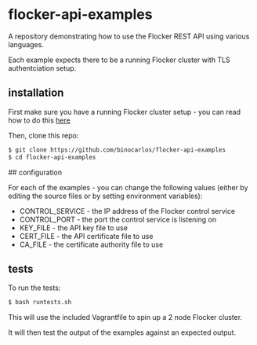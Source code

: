 # flocker-api-examples

A repository demonstrating how to use the Flocker REST API using various languages.

Each example expects there to be a running Flocker cluster with TLS authentciation setup.

## installation

First make sure you have a running Flocker cluster setup - you can read how to do this [here](https://docs.clusterhq.com)

Then, clone this repo:

```bash
$ git clone https://github.com/binocarlos/flocker-api-examples
$ cd flocker-api-examples
```

## configuration

For each of the examples - you can change the following values (either by editing the source files or by setting
environment variables):

 * CONTROL_SERVICE - the IP address of the Flocker control service
 * CONTROL_PORT - the port the control service is listening on
 * KEY_FILE - the API key file to use
 * CERT_FILE - the API certificate file to use
 * CA_FILE - the certificate authority file to use

## tests

To run the tests:

```bash
$ bash runtests.sh
```

This will use the included Vagrantfile to spin up a 2 node Flocker cluster.

It will then test the output of the examples against an expected output.

